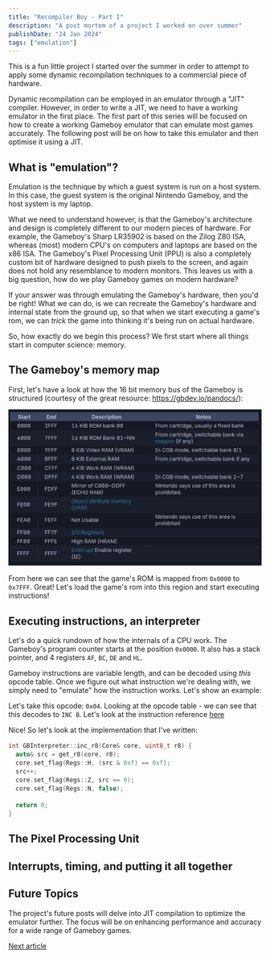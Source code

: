 ```yaml
---
title: "Recompiler Boy - Part I"
description: "A post mortem of a project I worked on over summer"
publishDate: "24 Jan 2024"
tags: ["emulation"]
---
```


This is a fun little project I started over the summer in order to attempt to apply some
dynamic recompilation techniques to a commercial piece of hardware.

Dynamic recompilation can be employed in an emulator through a "JIT" compiler. However, in order
to write a JIT, we need to have a working emulator in the first place. The first part of this
series will be focused on how to create a working Gameboy emulator that can emulate most games
accurately. The following post will be on how to take this emulator and then optimise it using a
JIT.

## What is "emulation"?

Emulation is the technique by which a guest system is run on a host system. In this case, the guest
system is the original Nintendo Gameboy, and the host system is my laptop.

What we need to understand however, is that the Gameboy's architecture and design is completely different
to our modern pieces of hardware. For example, the Gameboy's Sharp LR35902 is based on the Zilog Z80
ISA, whereas (most) modern CPU's on computers and laptops are based on the x86 ISA. The Gameboy's
Pixel Processing Unit (PPU) is also a completely custom bit of hardware designed to push pixels
to the screen, and again does not hold any resemblance to modern monitors. This leaves us with a
big question, how do we play Gameboy games on modern hardware?

If your answer was through emulating the Gameboy's hardware, then you'd be right! What we can do,
is we can recreate the Gameboy's hardware and internal state from the ground up, so that when we start
executing a game's rom, we can *trick* the game into thinking it's being run on actual hardware.

So, how exactly do we begin this process? We first start where all things start in computer science:
memory.

## The Gameboy's memory map

First, let's have a look at how the 16 bit memory bus of the Gameboy is structured
(courtesy of the great resource: https://gbdev.io/pandocs/):

![Memory map](./images/memory_map.png)

From here we can see that the game's ROM is mapped from `0x0000` to `0x7FFF`. Great! Let's load the
game's rom into this region and start executing instructions!

## Executing instructions, an interpreter

Let's do a quick rundown of how the internals of a CPU work. The Gameboy's program counter starts at
the position `0x0000`. It also has a stack pointer, and 4 registers `AF`, `BC`, `DE` and `HL`.

Gameboy instructions are variable length, and can be decoded using *this* opcode table.
Once we figure out what instruction we're dealing with, we simply need to "emulate"
how the instruction works. Let's show an example:

Let's take this opcode: `0x04`. Looking at the opcode table - we can see that this decodes to
`INC B`. Let's look at the instruction reference [here](https://rgbds.gbdev.io/docs/v0.5.1/gbz80.7#INC_r8)

Nice! So let's look at the implementation that I've written:

```cpp
int GBInterpreter::inc_r8(Core& core, uint8_t r8) {
  auto& src = get_r8(core, r8);
  core.set_flag(Regs::H, (src & 0xf) == 0xf);
  src++;
  core.set_flag(Regs::Z, src == 0);
  core.set_flag(Regs::N, false);

  return 0;
}
```

## The Pixel Processing Unit

## Interrupts, timing, and putting it all together

## Future Topics

The project's future posts will delve into JIT compilation to optimize the emulator further.
The focus will be on enhancing performance and accuracy for a wide range of Gameboy games.

[Next article](../recompiler_boy_part_2)
